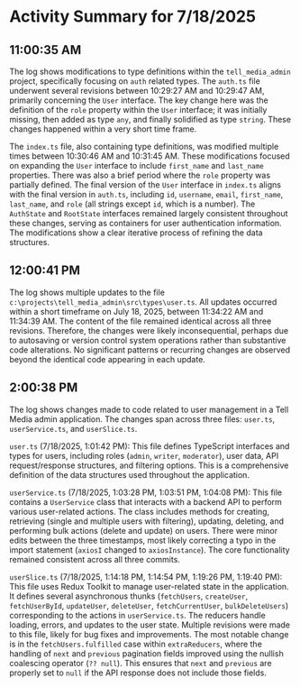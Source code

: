 # Activity Summary for 7/18/2025

## 11:00:35 AM
The log shows modifications to type definitions within the `tell_media_admin` project, specifically focusing on `auth` related types.  The `auth.ts` file underwent several revisions between 10:29:27 AM and 10:29:47 AM, primarily concerning the `User` interface.  The key change here was the definition of the `role` property within the `User` interface; it was initially missing, then added as type `any`, and finally solidified as type `string`.  These changes happened within a very short time frame.

The `index.ts` file, also containing type definitions, was modified multiple times between 10:30:46 AM and 10:31:45 AM. These modifications focused on expanding the `User` interface to include `first_name` and `last_name` properties.  There was also a brief period where the `role` property was partially defined.  The final version of the `User` interface in `index.ts` aligns with the final version in `auth.ts`,  including `id`, `username`, `email`, `first_name`, `last_name`, and `role` (all strings except `id`, which is a number).  The `AuthState` and `RootState` interfaces remained largely consistent throughout these changes, serving as containers for user authentication information.  The modifications show a clear iterative process of refining the data structures.


## 12:00:41 PM
The log shows multiple updates to the file `c:\projects\tell_media_admin\src\types\user.ts`.  All updates occurred within a short timeframe on July 18, 2025, between 11:34:22 AM and 11:34:39 AM.  The content of the file remained identical across all three revisions.  Therefore, the changes were likely inconsequential, perhaps due to autosaving or version control system operations rather than substantive code alterations.  No significant patterns or recurring changes are observed beyond the identical code appearing in each update.


## 2:00:38 PM
The log shows changes made to code related to user management in a Tell Media admin application.  The changes span across three files: `user.ts`, `userService.ts`, and `userSlice.ts`.

`user.ts` (7/18/2025, 1:01:42 PM): This file defines TypeScript interfaces and types for users, including roles (`admin`, `writer`, `moderator`), user data, API request/response structures, and filtering options.  This is a comprehensive definition of the data structures used throughout the application.


`userService.ts` (7/18/2025, 1:03:28 PM, 1:03:51 PM, 1:04:08 PM): This file contains a `UserService` class that interacts with a backend API to perform various user-related actions.  The class includes methods for creating, retrieving (single and multiple users with filtering), updating, deleting, and performing bulk actions (delete and update) on users.  There were minor edits between the three timestamps, most likely correcting a typo in the import statement (`axiosI` changed to `axiosInstance`).  The core functionality remained consistent across all three commits.


`userSlice.ts` (7/18/2025, 1:14:18 PM, 1:14:54 PM, 1:19:26 PM, 1:19:40 PM): This file uses Redux Toolkit to manage user-related state in the application. It defines several asynchronous thunks (`fetchUsers`, `createUser`, `fetchUserById`, `updateUser`, `deleteUser`, `fetchCurrentUser`, `bulkDeleteUsers`) corresponding to the actions in `userService.ts`. The reducers handle loading, errors, and updates to the user state. Multiple revisions were made to this file, likely for bug fixes and improvements. The most notable change is in the `fetchUsers.fulfilled` case within `extraReducers`, where the handling of `next` and `previous` pagination fields improved using the nullish coalescing operator (`?? null`). This ensures that `next` and `previous` are properly set to `null` if the API response does not include those fields.
